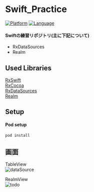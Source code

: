 # Swift_Practice
[![Platform](http://img.shields.io/badge/platform-ios-blue.svg?style=flat
)](https://developer.apple.com/iphone/index.action)
[![Language](http://img.shields.io/badge/language-swift-brightgreen.svg?style=flat
)](https://developer.apple.com/swift)

#### Swiftの練習リポジトリ(主に下記について)
- RxDataSources
- Realm

## Used Libraries
[RxSwift](https://github.com/ReactiveX/RxSwift)  
[RxCocoa](https://github.com/ReactiveX/RxSwift/tree/master/RxCocoa)  
[RxDataSources](https://github.com/RxSwiftCommunity/RxDataSources)  
[Realm](https://github.com/realm/realm-cocoa)  

## Setup
#### Pod setup
```
pod install
```

## 画面
TableView  
![dataSource](https://user-images.githubusercontent.com/41050625/73588494-31c35e00-450d-11ea-91b0-e1cccbfcaae4.gif)

RealmView  
![todo](https://user-images.githubusercontent.com/41050625/73588489-1b1d0700-450d-11ea-94c3-be3859c21f03.gif)
